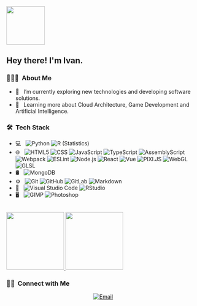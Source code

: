 <img height="100em" src="https://i.imgur.com/gsg5MFW.png" />

<h2> Hey there! I'm Ivan.</h2>

<h3> 👨🏻‍💻 &nbsp;About Me </h3>

- 🔭 &nbsp; I’m currently exploring new technologies and developing software solutions.
- 🌱 &nbsp; Learning more about Cloud Architecture, Game Development and Artificial Intelligence.

<h3> 🛠 &nbsp;Tech Stack</h3>

- 💻 &nbsp;
  ![Python](https://img.shields.io/badge/-Python-333333?style=flat&logo=python)
  ![R (Statistics)](https://img.shields.io/badge/-R-333333?style=flat&logo=R&logoColor=276DC3)
- 🌐 &nbsp;
  ![HTML5](https://img.shields.io/badge/-HTML5-333333?style=flat&logo=HTML5)
  ![CSS](https://img.shields.io/badge/-CSS-333333?style=flat&logo=CSS3&logoColor=1572B6)
  ![JavaScript](https://img.shields.io/badge/-JavaScript-333333?style=flat&logo=javascript)
  ![TypeScript](https://img.shields.io/badge/-TypeScript-333333?style=flat&logo=typescript)
  ![AssemblyScript](https://img.shields.io/badge/-AssemblyScript-333333?style=flat&logo=assemblyscript)
  ![Webpack](https://img.shields.io/badge/-Webpack-333333?style=flat&logo=webpack&logoColor=563D7C)
  ![ESLint](https://img.shields.io/badge/-ESLint-333333?style=flat&logo=eslint)
  ![Node.js](https://img.shields.io/badge/-Node.js-333333?style=flat&logo=node.js)
  ![React](https://img.shields.io/badge/-React-333333?style=flat&logo=react)
  ![Vue](https://img.shields.io/badge/-Vue-333333?style=flat&logo=vue.js)
  ![PIXI.JS](https://img.shields.io/badge/-PIXI.JS-333333?style=flat)
  ![WebGL](https://img.shields.io/badge/-WebGL-333333?style=flat&logo=webgl)
  ![GLSL](https://img.shields.io/badge/-GLSL-333333?style=flat&logo=GLSL)
- 🛢 &nbsp;
  ![MongoDB](https://img.shields.io/badge/-MongoDB-333333?style=flat&logo=mongodb)
- ⚙️ &nbsp;
  ![Git](https://img.shields.io/badge/-Git-333333?style=flat&logo=git)
  ![GitHub](https://img.shields.io/badge/-GitHub-333333?style=flat&logo=github)
  ![GitLab](https://img.shields.io/badge/-GitLab-333333?style=flat&logo=gitlab)
  ![Markdown](https://img.shields.io/badge/-Markdown-333333?style=flat&logo=markdown)
- 🔧 &nbsp;
  ![Visual Studio Code](https://img.shields.io/badge/-Visual%20Studio%20Code-333333?style=flat&logo=visual-studio-code&logoColor=007ACC)
  ![RStudio](https://img.shields.io/badge/-RStudio-333333?style=flat&logo=rstudio)
- 🖥 &nbsp;
  ![GIMP](https://img.shields.io/badge/-GIMP-333333?style=flat&logo=GIMP)
  ![Photoshop](https://img.shields.io/badge/-Photoshop-333333?style=flat&logo=adobe-photoshop)

<br/>

<a href="https://github.com/Yahnych">
  <img height="150em" src="https://github-readme-stats.vercel.app/api?username=Yahnych&theme=synthwave&show_icons=true" />
  <img height="150em" src="https://github-readme-stats.vercel.app/api/top-langs/?username=Yahnych&theme=synthwave&layout=compact" />
</a>

<br/>

<h3> 🤝🏻 &nbsp;Connect with Me </h3>

<p align="center">
<a href="mailto:avsingh@umass.edu"><img alt="Email" src="https://img.shields.io/badge/Email-ivan777yahnych@gmail.com-blue?style=flat-square&logo=gmail"></a>
</p>
